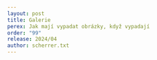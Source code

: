 ```yaml
---
layout: post
title: Galerie
perex: Jak mají vypadat obrázky, když vypadají
order: "99"
release: 2024/04
author: scherrer.txt
---
```


<div class="gallery-container">
  <div class="gallery-single" style="background-image: url('https://images.unsplash.com/photo-1711055549187-fdbdf3dd090a');"></div>
  <div class="gallery-single" style="background-image: url('https://images.unsplash.com/photo-1703622603380-83dbd6e182ec');"></div>
  <div class="gallery-single" style="background-image: url('https://images.unsplash.com/photo-1711374630104-dca6e0149245');"></div>
  <div class="gallery-single" style="background-image: url('https://plus.unsplash.com/premium_photo-1711051475067-a34c5d9bd734');"></div>
</div>